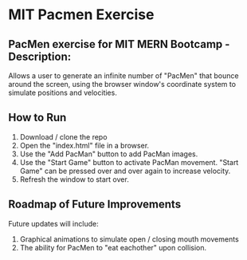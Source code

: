 # MIT Pacmen Exercise
## PacMen exercise for MIT MERN Bootcamp - Description:

Allows a user to generate an infinite number of "PacMen" that bounce around the screen, using the browser window's coordinate system to simulate positions and velocities.

## How to Run

1. Download / clone the repo 
2. Open the "index.html" file in a browser. 
3. Use the "Add PacMan" button to add PacMan images.
4. Use the "Start Game" button to activate PacMan movement. "Start Game" can be pressed over and over again to increase velocity.
5. Refresh the window to start over. 

## Roadmap of Future Improvements 

Future updates will include: 
1. Graphical animations to simulate open / closing mouth movements 
2. The ability for PacMen to "eat eachother" upon collision. 
